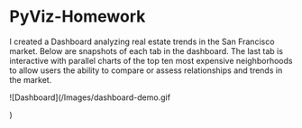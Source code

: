 # PyViz-Homework

I created a Dashboard analyzing real estate trends in the San Francisco market. Below are snapshots of each tab in the dashboard. The last tab is interactive with parallel charts of the top ten most expensive neighborhoods to allow users the ability to compare or assess relationships and trends in the market.

![Dashboard](/Images/dashboard-demo.gif

)
